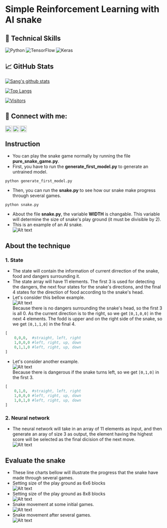 # Simple Reinforcement Learning with AI snake

## 💼 Technical Skills

![Python](https://img.shields.io/badge/python-3670A0?style=for-the-badge&logo=python&logoColor=ffdd54)
 ![TensorFlow](https://img.shields.io/badge/TensorFlow-%23FF6F00.svg?style=for-the-badge&logo=TensorFlow&logoColor=white)
 ![Keras](https://img.shields.io/badge/Keras-%23D00000.svg?style=for-the-badge&logo=Keras&logoColor=white)
 
## 📈 GitHub Stats 

[![Sang's github stats](https://github-readme-stats.vercel.app/api?username=sangngoc27042001)](https://github.com/sangngoc27042001)

[![Top Langs](https://github-readme-stats.vercel.app/api/top-langs/?username=yushi1007&layout=compact)](https://github.com/sangngoc27042001)

[![Visitors](https://visitor-badge.glitch.me/badge?page_id=yushi1007.yushi1007)](https://www.yushi.dev/)

## 🤝 Connect with me:

<a href="https://www.facebook.com/sang.vongoc.3532/"><img align="left" src="https://github.com/sangngoc27042001/Dummy-files/blob/main/facebook.png" alt="Sang Vo | Facebook" width="21px"/></a>
<a href="https://www.instagram.com/sangvongoc/"><img align="left" src="https://github.com/sangngoc27042001/Dummy-files/blob/main/instagram.png" alt="Sang Vo | Instagram" width="21px"/></a>
<a href="sangngoc27042001@gmail.com"><img align="left" src="https://github.com/sangngoc27042001/Dummy-files/blob/main/gmail.png" alt="Sang Vo | Gmail" width="21px"/></a>
</br>

## Instruction
- You can play the snake game normally by running the file **pure_snake_game.py**.
- First, you have to run the **generate_first_model.py** to generate an untrained model.
```
python generate_first_model.py
```
- Then, you can run the **snake.py** to see how our snake make progress through several games.
```
python snake.py
```
-  About the file **snake.py**, the variable **WIDTH** is changable. This variable will determine the size of snake's play ground (it must be divisible by 2).
-  This is an example of an AI snake.
 <br>![Alt text](/images/master.gif "a title")<br>
## About the technique
### 1. State
- The state will contain the information of current dirrection of the snake, food and dangers surrounding it.
- The state array will have 11 elements. The first 3 is used for detecting the dangers, the next four states for the snake's directions, and the final 4 states for the direction of food according to the snake's head.
- Let's consider this bellow example.<br>
![Alt text](/images/state_1.png "a title")<br>
Because there is no dangers surrounding the snake's head, so the first 3 is all 0. As the current direction is to the right, so we get ```[0,1,0,0]``` in the next 4 elements. The fodd is upper and on the right side of the snake, so we get  ```[0,1,1,0]``` in the final 4.
```python
[
    0,0,0,  #straight, left, right
    1,0,0,0 #left, right, up, down
    0,1,1,0 #left, right, up, down
]
```
- Let's consider another example.<br>
![Alt text](/images/state_2.png "a title")<br>
Because there is dangerous if the snake turns left, so we get ```[0,1,0]``` in the first 3.
```python
[
    0,1,0,  #straight, left, right
    1,0,0,0 #left, right, up, down
    1,0,1,0 #left, right, up, down
]
```
### 2. Neural network
- The neural network will take in an array of 11 elements as input, and then generate an aray of size 3 as output, the element having the highest score will be selected as the final dicision of the next move.
<br>![Alt text](/images/neural_net_img.png "a title")<br>
## Evaluate the snake
- These line charts bellow will illustrate the progress that the snake have made through several games.
- Setting size of the play ground as 6x6 blocks
<br>![Alt text](/images/1.jpg "a title")<br>
- Setting size of the play ground as 8x8 blocks
<br>![Alt text](/images/2.jpg "a title")<br>
- Snake movement at some initial games.
<br>![Alt text](/images/bad.gif "a title")<br>
- Snake movement after several games.
<br>![Alt text](/images/good.gif "a title")<br>
